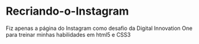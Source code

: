 # Recriando-o-Instagram
Fiz apenas a página do Instagram como desafio da Digital Innovation One para treinar minhas habilidades em html5 e CSS3

